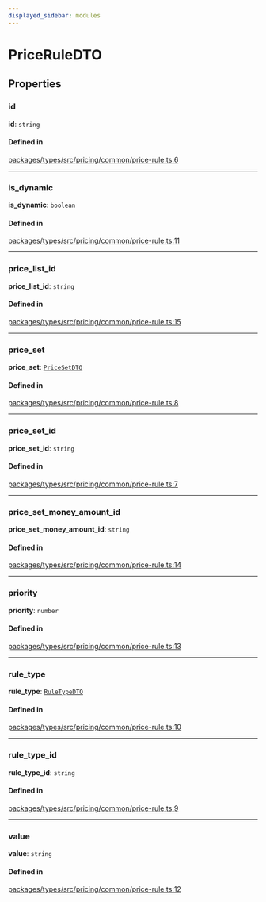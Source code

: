```yaml
---
displayed_sidebar: modules
---
```


# PriceRuleDTO

## Properties

### id

 **id**: `string`

#### Defined in

[packages/types/src/pricing/common/price-rule.ts:6](https://github.com/medusajs/medusa/blob/0350eeb0a1/packages/types/src/pricing/common/price-rule.ts#L6)

___

### is\_dynamic

 **is\_dynamic**: `boolean`

#### Defined in

[packages/types/src/pricing/common/price-rule.ts:11](https://github.com/medusajs/medusa/blob/0350eeb0a1/packages/types/src/pricing/common/price-rule.ts#L11)

___

### price\_list\_id

 **price\_list\_id**: `string`

#### Defined in

[packages/types/src/pricing/common/price-rule.ts:15](https://github.com/medusajs/medusa/blob/0350eeb0a1/packages/types/src/pricing/common/price-rule.ts#L15)

___

### price\_set

 **price\_set**: [`PriceSetDTO`](PriceSetDTO.md)

#### Defined in

[packages/types/src/pricing/common/price-rule.ts:8](https://github.com/medusajs/medusa/blob/0350eeb0a1/packages/types/src/pricing/common/price-rule.ts#L8)

___

### price\_set\_id

 **price\_set\_id**: `string`

#### Defined in

[packages/types/src/pricing/common/price-rule.ts:7](https://github.com/medusajs/medusa/blob/0350eeb0a1/packages/types/src/pricing/common/price-rule.ts#L7)

___

### price\_set\_money\_amount\_id

 **price\_set\_money\_amount\_id**: `string`

#### Defined in

[packages/types/src/pricing/common/price-rule.ts:14](https://github.com/medusajs/medusa/blob/0350eeb0a1/packages/types/src/pricing/common/price-rule.ts#L14)

___

### priority

 **priority**: `number`

#### Defined in

[packages/types/src/pricing/common/price-rule.ts:13](https://github.com/medusajs/medusa/blob/0350eeb0a1/packages/types/src/pricing/common/price-rule.ts#L13)

___

### rule\_type

 **rule\_type**: [`RuleTypeDTO`](RuleTypeDTO.md)

#### Defined in

[packages/types/src/pricing/common/price-rule.ts:10](https://github.com/medusajs/medusa/blob/0350eeb0a1/packages/types/src/pricing/common/price-rule.ts#L10)

___

### rule\_type\_id

 **rule\_type\_id**: `string`

#### Defined in

[packages/types/src/pricing/common/price-rule.ts:9](https://github.com/medusajs/medusa/blob/0350eeb0a1/packages/types/src/pricing/common/price-rule.ts#L9)

___

### value

 **value**: `string`

#### Defined in

[packages/types/src/pricing/common/price-rule.ts:12](https://github.com/medusajs/medusa/blob/0350eeb0a1/packages/types/src/pricing/common/price-rule.ts#L12)
